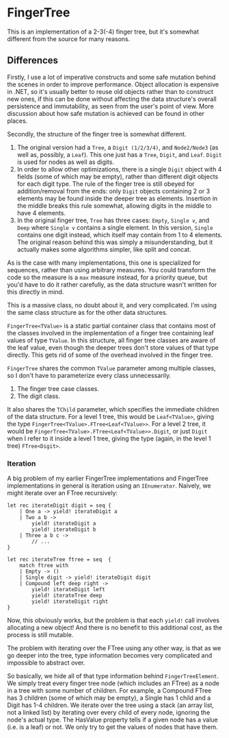 ﻿# FingerTree
This is an implementation of a 2-3(-4) finger tree, but it's somewhat different from the source for many reasons.

## Differences
Firstly, I use a lot of imperative constructs and some safe mutation behind the scenes in order to improve performance. Object allocation is expensive in .NET, so it's usually better to reuse old objects rather than to construct new ones, if this can be done without affecting the data structure's overall persistence and immutability, as seen from the user's point of view. More discussion about how safe mutation is achieved can be found in other places.

Secondly, the structure of the finger tree is somewhat different.

1. The original version had a `Tree`, a `Digit (1/2/3/4)`, and `Node2/Node3` (as well as, possibly, a `Leaf`). This one just has a `Tree`, `Digit`, and `Leaf`. `Digit` is used for nodes as well as digits.
2. In order to allow other optimizations, there is a single `Digit` object with 4 fields (some of which may be empty), rather than different digit objects for each digit type. The rule of the finger tree is still obeyed for addition/removal from the ends: only `Digit` objects containing 2 or 3 elements may be found inside the deeper tree as elements. Insertion in the middle breaks this rule somewhat, allowing digits in the middle to have 4 elements.
3. In the original finger tree, `Tree` has three cases: `Empty`, `Single v`, and `Deep` where `Single v` contains a single element. In this version, `Single` contains one digit instead, which itself may contain from 1 to 4 elements. The original reason behind this was simply a misunderstanding, but it actually makes some algorithms simpler, like split and concat.

As is the case with many implementations, this one is specialized for sequences, rather than using arbitrary measures. You could transform the code so the measure is a `max` measure instead, for a priority queue, but you'd have to do it rather carefully, as the data structure wasn't written for this directly in mind.

This is a massive class, no doubt about it, and very complicated. I'm using the same class structure as for the other data structures.

`FingerTree<TValue>` is a static partial container class that contains most of the classes involved in the implementation of a finger tree containing leaf values of type `TValue`. In this structure, all finger tree classes are aware of the leaf value, even though the deeper trees don't store values of that type directly. This gets rid of some of the overhead involved in the finger tree.

 `FingerTree` shares the common `TValue` parameter among multiple classes, so I don't have to parameterize every class unnecessarily.

1. The finger tree case classes.
2. The digit class.

It also shares the `TChild` parameter, which specifies the immediate children of the data structure. For a level 1 tree, this would be `Leaf<TValue>`, giving the type `FingerTree<TValue>.FTree<Leaf<TValue>>`. For a level 2 tree, it would be `FingerTree<TValue>.FTree<Leaf<TValue>>.Digit`, or just `Digit` when I refer to it inside a level 1 tree, giving the type (again, in the level 1 tree) `FTree<Digit>`.

### Iteration
A big problem of my earlier FingerTree implementations and FingerTree implementations in general is iteration using an `IEnumerator`. Naively, we might iterate over an FTree recursively:

    let rec iterateDigit digit = seq {
        | One a -> yield! iterateDigit a
        | Two a b ->
            yield! iterateDigit a
            yield! iterateDigit b
        | Three a b c ->
            // ... 
    }

    let rec iterateTree ftree = seq  {
        match ftree with
        | Empty -> ()
        | Single digit -> yield! iterateDigit digit
        | Compound left deep right -> 
            yield! iterateDigit left
            yield! iterateTree deep
            yield! iterateDigit right
    }

Now, this obviously works, but the problem is that each `yield!` call involves allocating a new object! And there is no benefit to this additional cost, as the process is still mutable.

The problem with iterating over the FTree using any other way, is that as we go deeper into the tree, type information becomes very complicated and impossible to abstract over. 

So basically, we hide all of that type information behind `FingerTreeElement`. We simply treat every finger tree node (which includes an FTree) as a node in a tree with some number of children.
For example, a Compound FTree has 3 children (some of which may be empty), a Single has 1 child and a Digit has 1-4 children.
 We iterate over the tree using a stack (an array list, not a linked list) by iterating over every child of every node, ignoring the node's actual type. The HasValue property tells if a given node has a value (i.e. is a leaf) or not. We only try to get the values of nodes that have them.